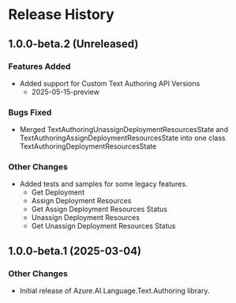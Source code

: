 # Release History

## 1.0.0-beta.2 (Unreleased)

### Features Added

- Added support for Custom Text Authoring API Versions
  - 2025-05-15-preview

### Bugs Fixed

- Merged TextAuthoringUnassignDeploymentResourcesState and TextAuthoringAssignDeploymentResourcesState into one class TextAuthoringDeploymentResourcesState

### Other Changes

- Added tests and samples for some legacy features.
  - Get Deployment
  - Assign Deployment Resources
  - Get Assign Deployment Resources Status
  - Unassign Deployment Resources
  - Get Unassign Deployment Resources Status

## 1.0.0-beta.1 (2025-03-04)

### Other Changes

- Initial release of Azure.AI.Language.Text.Authoring library.
